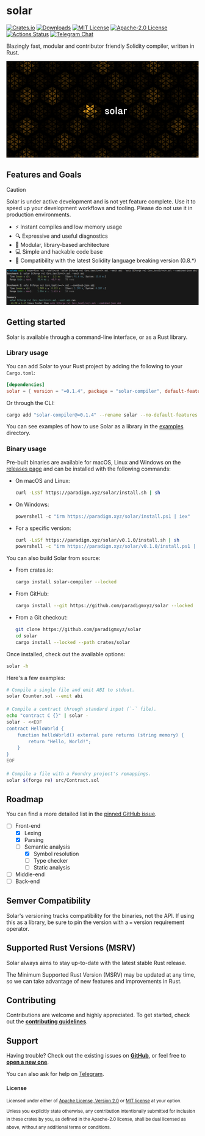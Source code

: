 # solar

[![Crates.io](https://img.shields.io/crates/v/solar-compiler.svg)](https://crates.io/crates/solar-compiler)
[![Downloads](https://img.shields.io/crates/d/solar-compiler)](https://crates.io/crates/solar-compiler)
[![MIT License](https://img.shields.io/badge/license-MIT-blue.svg)](/LICENSE-MIT)
[![Apache-2.0 License](https://img.shields.io/badge/license-Apache--2.0-blue.svg)](/LICENSE-APACHE)
[![Actions Status](https://github.com/paradigmxyz/solar/workflows/CI/badge.svg)](https://github.com/paradigmxyz/solar/actions)
[![Telegram Chat](https://img.shields.io/endpoint?color=neon&logo=telegram&label=chat&url=https%3A%2F%2Ftg.sumanjay.workers.dev%2Fparadigm%5Fsolar)][tg-url]

Blazingly fast, modular and contributor friendly Solidity compiler, written in Rust.

<p align="center">
    <picture align="center">
        <img alt="Solar cover" src="/assets/cover.png">
    </picture>
</p>

## Features and Goals

> [!CAUTION]
> Solar is under active development and is not yet feature complete.
> Use it to speed up your development workflows and tooling.
> Please do not use it in production environments.

- ⚡ Instant compiles and low memory usage
- 🔍 Expressive and useful diagnostics
- 🧩 Modular, library-based architecture
- 💻 Simple and hackable code base
- 🔄 Compatibility with the latest Solidity language breaking version (0.8.*)

<p align="center">
    <picture align="center">
        <img alt="Terminal screenshot showing Solar is 40x faster than solc at generating ABI using hyperfine" src="/assets/benchmark.png">
    </picture>
</p>

## Getting started

Solar is available through a command-line interface, or as a Rust library.

### Library usage

You can add Solar to your Rust project by adding the following to your `Cargo.toml`:

```toml
[dependencies]
solar = { version = "=0.1.4", package = "solar-compiler", default-features = false }
```

Or through the CLI:

```bash
cargo add "solar-compiler@=0.1.4" --rename solar --no-default-features
```

You can see examples of how to use Solar as a library in the [examples](/examples) directory.

### Binary usage

Pre-built binaries are available for macOS, Linux and Windows on the [releases page](https://github.com/paradigmxyz/solar/releases)
and can be installed with the following commands:
- On macOS and Linux:
    ```bash
    curl -LsSf https://paradigm.xyz/solar/install.sh | sh
    ```
- On Windows:
    ```powershell
    powershell -c "irm https://paradigm.xyz/solar/install.ps1 | iex"
    ```
- For a specific version:
    ```bash
    curl -LsSf https://paradigm.xyz/solar/v0.1.0/install.sh | sh
    powershell -c "irm https://paradigm.xyz/solar/v0.1.0/install.ps1 | iex"
    ```

You can also build Solar from source:
- From crates.io:
    ```bash
    cargo install solar-compiler --locked
    ```
- From GitHub:
    ```bash
    cargo install --git https://github.com/paradigmxyz/solar --locked
    ```
- From a Git checkout:
    ```bash
    git clone https://github.com/paradigmxyz/solar
    cd solar
    cargo install --locked --path crates/solar
    ```

Once installed, check out the available options:

```bash
solar -h
```

Here's a few examples:

```bash
# Compile a single file and emit ABI to stdout.
solar Counter.sol --emit abi

# Compile a contract through standard input (`-` file).
echo "contract C {}" | solar -
solar - <<EOF
contract HelloWorld {
    function helloWorld() external pure returns (string memory) {
        return "Hello, World!";
    }
}
EOF

# Compile a file with a Foundry project's remappings.
solar $(forge re) src/Contract.sol
```

## Roadmap

You can find a more detailed list in the [pinned GitHub issue](https://github.com/paradigmxyz/solar/issues/1).

- [ ] Front-end
  - [x] Lexing
  - [x] Parsing
  - [ ] Semantic analysis
    - [x] Symbol resolution 
    - [ ] Type checker
    - [ ] Static analysis
- [ ] Middle-end
- [ ] Back-end

## Semver Compatibility

Solar's versioning tracks compatibility for the binaries, not the API.
If using this as a library, be sure to pin the version with a `=` version requirement operator.

## Supported Rust Versions (MSRV)

Solar always aims to stay up-to-date with the latest stable Rust release.

The Minimum Supported Rust Version (MSRV) may be updated at any time, so we can take advantage of new features and improvements in Rust.

## Contributing

Contributions are welcome and highly appreciated. To get started, check out the
[**contributing guidelines**](/CONTRIBUTING.md).

## Support

Having trouble? Check out the existing issues on [**GitHub**](https://github.com/paradigmxyz/solar/issues),
or feel free to [**open a new one**](https://github.com/paradigmxyz/solar/issues/new).

You can also ask for help on [Telegram][tg-url].

[tg-url]: https://t.me/paradigm_solar

#### License

<sup>
Licensed under either of <a href="LICENSE-APACHE">Apache License, Version
2.0</a> or <a href="LICENSE-MIT">MIT license</a> at your option.
</sup>

<br>

<sub>
Unless you explicitly state otherwise, any contribution intentionally submitted
for inclusion in these crates by you, as defined in the Apache-2.0 license,
shall be dual licensed as above, without any additional terms or conditions.
</sub>
